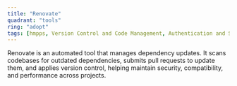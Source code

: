 ```yaml
---
title: "Renovate"
quadrant: "tools"
ring: "adopt"
tags: [hmpps, Version Control and Code Management, Authentication and Security]
---
```

Renovate is an automated tool that manages dependency updates. It scans codebases for outdated dependencies, submits pull requests to update them, and applies version control, helping maintain security, compatibility, and performance across projects.
